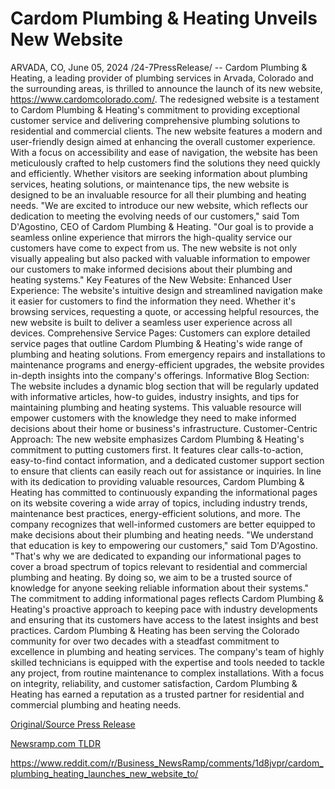 # Cardom Plumbing & Heating Unveils New Website

ARVADA, CO, June 05, 2024 /24-7PressRelease/ -- Cardom Plumbing & Heating, a leading provider of plumbing services in Arvada, Colorado and the surrounding areas, is thrilled to announce the launch of its new website, https://www.cardomcolorado.com/. The redesigned website is a testament to Cardom Plumbing & Heating's commitment to providing exceptional customer service and delivering comprehensive plumbing solutions to residential and commercial clients.  The new website features a modern and user-friendly design aimed at enhancing the overall customer experience. With a focus on accessibility and ease of navigation, the website has been meticulously crafted to help customers find the solutions they need quickly and efficiently. Whether visitors are seeking information about plumbing services, heating solutions, or maintenance tips, the new website is designed to be an invaluable resource for all their plumbing and heating needs.  "We are excited to introduce our new website, which reflects our dedication to meeting the evolving needs of our customers," said Tom D'Agostino, CEO of Cardom Plumbing & Heating. "Our goal is to provide a seamless online experience that mirrors the high-quality service our customers have come to expect from us. The new website is not only visually appealing but also packed with valuable information to empower our customers to make informed decisions about their plumbing and heating systems."  Key Features of the New Website:  Enhanced User Experience: The website's intuitive design and streamlined navigation make it easier for customers to find the information they need. Whether it's browsing services, requesting a quote, or accessing helpful resources, the new website is built to deliver a seamless user experience across all devices.  Comprehensive Service Pages: Customers can explore detailed service pages that outline Cardom Plumbing & Heating's wide range of plumbing and heating solutions. From emergency repairs and installations to maintenance programs and energy-efficient upgrades, the website provides in-depth insights into the company's offerings.  Informative Blog Section: The website includes a dynamic blog section that will be regularly updated with informative articles, how-to guides, industry insights, and tips for maintaining plumbing and heating systems. This valuable resource will empower customers with the knowledge they need to make informed decisions about their home or business's infrastructure.  Customer-Centric Approach: The new website emphasizes Cardom Plumbing & Heating's commitment to putting customers first. It features clear calls-to-action, easy-to-find contact information, and a dedicated customer support section to ensure that clients can easily reach out for assistance or inquiries.  In line with its dedication to providing valuable resources, Cardom Plumbing & Heating has committed to continuously expanding the informational pages on its website covering a wide array of topics, including industry trends, maintenance best practices, energy-efficient solutions, and more. The company recognizes that well-informed customers are better equipped to make decisions about their plumbing and heating needs.  "We understand that education is key to empowering our customers," said Tom D'Agostino. "That's why we are dedicated to expanding our informational pages to cover a broad spectrum of topics relevant to residential and commercial plumbing and heating. By doing so, we aim to be a trusted source of knowledge for anyone seeking reliable information about their systems."  The commitment to adding informational pages reflects Cardom Plumbing & Heating's proactive approach to keeping pace with industry developments and ensuring that its customers have access to the latest insights and best practices.  Cardom Plumbing & Heating has been serving the Colorado community for over two decades with a steadfast commitment to excellence in plumbing and heating services. The company's team of highly skilled technicians is equipped with the expertise and tools needed to tackle any project, from routine maintenance to complex installations. With a focus on integrity, reliability, and customer satisfaction, Cardom Plumbing & Heating has earned a reputation as a trusted partner for residential and commercial plumbing and heating needs. 

[Original/Source Press Release](https://www.24-7pressrelease.com/press-release/511403/cardom-plumbing-heating-unveils-new-website)
                    

[Newsramp.com TLDR](None) 

https://www.reddit.com/r/Business_NewsRamp/comments/1d8jvpr/cardom_plumbing_heating_launches_new_website_to/